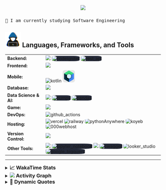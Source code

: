 <!-- Animated name -->
<h1 align="center">
  <a>
    <img src="https://readme-typing-svg.herokuapp.com?color=%2336BCF7&size=25&center=true&vCenter=true&width=750&height=75&lines=Hello+Fellow+<𝚌𝚘𝚍𝚎𝚛𝚜/>!+👋;I'm+Marwah;Computer+and+Informatics+Engineering+Student">
  </a>
</h1>

<!-- Written About Section stuff -->
<pre>🌱 I am currently studying Software Engineering</pre>

<!--  Languages, Frameworks, and Tools -->
## <picture><img src = "./assets/about_me.gif" width = 50px></picture> **Languages, Frameworks, and Tools**

<table>
    <!--  Backend -->
    <tr>
        <td style="font-weight: bold; padding-right: 10px; vertical-align: center; border: none;">Backend:</td>
        <td>
          <img height="40" src="https://skillicons.dev/icons?i=nodejs,express,python,php,laravel,net,django,flask,fastapi,cpp"/>
          <img width="40" src="https://cdn.iconscout.com/icon/free/png-512/free-codeigniter-4-1175201.png?f=webp&w=512" alt="codeigniter" title="codeigniter" style='background-color:#242938; border-radius: 20%;'/>
          <img width="40" src="https://user-images.githubusercontent.com/25181517/192107858-fe19f043-c502-4009-8c47-476fc89718ad.png" alt="rest_api" title="REST API" style='background-color:#242938; border-radius: 20%;' />
        </td>
    </tr>
    <!--  Frontend -->
    <tr>
        <td style="font-weight: bold; padding-right: 10px; vertical-align: center;">Frontend:</td>
        <td><img height="40" src="https://skillicons.dev/icons?i=bootstrap,html,css,js,jquery,tailwind"/></td>
    </tr>
    <!--  Mobile -->
    <tr>
        <td style="font-weight: bold; padding-right: 10px; vertical-align: center; border: none;">Mobile:</td>
        <td>
          <img height="40" src="https://skillicons.dev/icons?i=kotlin" alt="kotlin" title="Kotlin"/>
          <img height="40" src="https://raw.githubusercontent.com/github/explore/ae48d1ca3274c0c3a90f872e605eaef069a16771/topics/jetpack-compose/jetpack-compose.png" alt="jetpack_compose" title="Jetpack Compose" style="border-radius: 20%;"/>
        </td>
    </tr>
    <!--  Database -->
    <tr>
        <td style="font-weight: bold; padding-right: 10px; vertical-align: center; border: none;">Database:</td>
        <td>
          <img height="40" src="https://skillicons.dev/icons?i=mysql,postgresql,firebase,sqlite,sequelize"/>
        </td>
    </tr>
    <!--  Data Science & AI -->
    <tr>
        <td style="font-weight: bold; padding-right: 10px; vertical-align: center; border: none;">Data Science & AI:</td>
        <td>
          <img height="40" src="https://skillicons.dev/icons?i=tensorflow,anaconda,sklearn"/>
          <img width="40" src="https://cdn.jsdelivr.net/gh/devicons/devicon/icons/numpy/numpy-original.svg" alt="numpy" title="Numpy" style='background-color:#242938; border-radius: 20%;'/>
          <img width="40" src="https://cdn.jsdelivr.net/gh/devicons/devicon/icons/pandas/pandas-original.svg" alt="pandas" title="Pandas" style='background-color:#242938; border-radius: 20%;'/>
        </td>
    </tr>
    <!--  Game -->
    <tr>
        <td style="font-weight: bold; padding-right: 10px; vertical-align: center; border: none;">Game:</td>
        <td>
          <img height="40" src="https://skillicons.dev/icons?i=processing"/>
        </td>
    </tr>
    <!--  DevOps -->
    <tr>
        <td style="font-weight: bold; padding-right: 10px; vertical-align: center; border: none;">DevOps:</td>
        <td><img height="40" src="https://skillicons.dev/icons?i=githubactions" alt="github_actions" title="Github Actions"/></td>
    </tr>
    <!--  Hosting -->
    <tr>
        <td style="font-weight: bold; padding-right: 10px; vertical-align: center; border: none;">Hosting:</td>
        <td>
          <img height="40" src="https://skillicons.dev/icons?i=vercel" alt="vercel" title="Vercel"/>
          <img height="40" src="https://cdn-1.webcatalog.io/catalog/railway/railway-icon-filled-256.webp?v=1714775610392" alt="railway" title="Railway" style="border-radius: 20%;">
          <img height="40" src="https://img.stackshare.io/service/4940/logo300x300.png" alt="pythonAnywhere" title="pythonAnywhere" style="border-radius: 20%;">
          <img height="40" src="https://img.stackshare.io/stack/508688/default_c85654cdbd8aff0751f8628d64605faac44f586d.png" alt="koyeb" title="Koyeb" style="border-radius: 20%;">
          <img height="40" src="https://img.stackshare.io/service/5267/k1SrAvnA_400x400.jpg" alt="000webhost" title="000webhost" style="border-radius: 20%;">
        </td>
    </tr>
    <!--  Version Control -->
    <tr>
        <td style="font-weight: bold; padding-right: 10px; vertical-align: center; border: none;">Version Control:</td>
        <td><img height="40" src="https://skillicons.dev/icons?i=git,github,gitlab"/></td>
    </tr>
    <!--  Other Tool -->
    <tr>
        <td style="font-weight: bold; padding-right: 10px; vertical-align: center; border: none;">Other Tools:</td>
        <td>
          <img height="40" src="https://skillicons.dev/icons?i=vscode,visualstudio"/>
          <img width="40" src="https://cdn.jsdelivr.net/gh/devicons/devicon/icons/jupyter/jupyter-original.svg" alt="jupyter_notebook" title="Jupyter Notebook" style='background-color:#242938; border-radius: 20%;'/>
          <img height="40" src="https://skillicons.dev/icons?i=postman,figma,arduino"/>
          <img width="40" src="https://user-images.githubusercontent.com/25181517/186711335-a3729606-5a78-4496-9a36-06efcc74f800.png" alt="swagger" title="Swagger" style='background-color:#242938; border-radius: 20%;'/>
          <img width="40" src="https://img.stackshare.io/service/1881/default_1431993fb5378db3220eeba43566bb9f356418f7.png" alt="looker_studio" title="Looker Studio" style='border-radius: 20%;'/>
          <img width="40" src="https://img.stackshare.io/service/695/BigQuery.png" alt="google_bigquery" title="Google BigQuery" style='background-color:#242938; border-radius: 20%;'/>
        </td>
    </tr>
</table>

---

<!--  Activity Graph -->
<details>
<summary>
<h3 style='display: inline'> 
  <g-emoji class="g-emoji" alias="chart_with_upwards_trend" fallback-src="https://github.githubassets.com/images/icons/emoji/unicode/1f4c8.png">📈</g-emoji>
  <b> WakaTime Stats </b>
</h3>
</summary>

<!--START_SECTION:waka-->

```txt
From: 05 July 2024 - To: 13 July 2024

Total Time: 25 hrs 44 mins

Python           16 hrs 11 mins  ⣿⣿⣿⣿⣿⣿⣿⣿⣿⣿⣿⣿⣿⣿⣿⣶⣀⣀⣀⣀⣀⣀⣀⣀⣀   62.92 %
PHP              3 hrs 54 mins   ⣿⣿⣿⣷⣀⣀⣀⣀⣀⣀⣀⣀⣀⣀⣀⣀⣀⣀⣀⣀⣀⣀⣀⣀⣀   15.21 %
Markdown         2 hrs 37 mins   ⣿⣿⣦⣀⣀⣀⣀⣀⣀⣀⣀⣀⣀⣀⣀⣀⣀⣀⣀⣀⣀⣀⣀⣀⣀   10.22 %
Text             49 mins         ⣷⣀⣀⣀⣀⣀⣀⣀⣀⣀⣀⣀⣀⣀⣀⣀⣀⣀⣀⣀⣀⣀⣀⣀⣀   03.22 %
YAML             47 mins         ⣷⣀⣀⣀⣀⣀⣀⣀⣀⣀⣀⣀⣀⣀⣀⣀⣀⣀⣀⣀⣀⣀⣀⣀⣀   03.09 %
```

<!--END_SECTION:waka-->

---
</details>

<!--  Activity Graph -->
<details>
<summary>
<h3 style='display: inline'> 
  <img src="https://media.giphy.com/media/iY8CRBdQXODJSCERIr/giphy.gif" width="35">
  <b> Activity Graph </b> 
</h3>
</summary>
<p align="center">
  <img src="./profile-3d-contrib/profile-night-view.svg" width="100%"/>
</p>

---

</details>

<!--  Dynamic Quotes -->
<details>
<summary>
<h3 style='display: inline'> 📜 Dynamic Quotes </h3>
</summary>
<p align='center'>
<img src="https://quotes-github-readme.vercel.app/api?type=horizontal&theme=dark">
</p>
